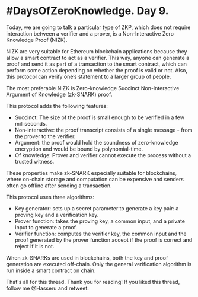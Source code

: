 # #DaysOfZeroKnowledge. Day 9.

Today, we are going to talk a particular type of ZKP, which does not require interaction between a verifier and a prover, is a Non-Interactive Zero Knowledge Proof (NIZK). 

NIZK are very suitable for Ethereum blockchain applications because they allow a smart contract to act as a verifier. This way, anyone can generate a proof and send it as part of a transaction to the smart contract, which can perform some action depending on whether the proof is valid or not. Also, this protocol can verify one’s statement to a larger group of people. 

The most preferable NIZK is Zero-knowledge Succinct Non-Interactive Argument of Knowledge (zk-SNARK) proof.
  
This protocol adds the following features:

- Succinct: The size of the proof is small enough to be verified in a few milliseconds.
- Non-interactive: the proof transcript consists of a single message - from the prover to the verifier.
- Argument: the proof would hold the soundness of zero-knowledge encryption and would be bound by polynomial-time. 
- Of knowledge: Prover and verifier cannot execute the process without a trusted witness. 

These properties make zk-SNARK especially suitable for blockchains, where on-chain storage and computation can be expensive and senders often go offline after sending a transaction.

This protocol uses three algorithms:

-	Key generator: sets up a secret parameter to generate a key pair: a proving key and a verification key. 
- Prover function: takes the proving key, a common input, and a private input to generate a proof. 
- Verifier function: computes the verifier key, the common input and the proof generated by the prover function accept if the proof is correct and reject if it is not. 

When zk-SNARKs are used in blockchains, both the key and proof generation are executed off-chain. Only the general verification algorithm is run inside a smart contract on chain.

That's all for this thread. Thank you for reading! If you liked this thread, follow me @Hasseru and retweet.
